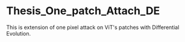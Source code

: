 # Thesis_One_patch_Attach_DE
This is extension of one pixel attack on ViT's patches with Differential Evolution.

